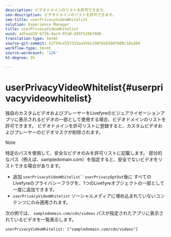 ```yaml
---
description: ビデオドメインのリストを許可できます。
seo-description: ビデオドメインのリストを許可できます。
seo-title: userPrivacyVideoWhitelist
solution: Experience Manager
title: userPrivacyVideoWhitelist
uuid: adfead18-b73b-4ac4-97a0-d39f528b7606
translation-type: tm+mt
source-git-commit: 52f59cd15f315aa93be198f6eb586f008c18a384
workflow-type: tm+mt
source-wordcount: '126'
ht-degree: 0%

---
```



# userPrivacyVideoWhitelist{#userprivacyvideowhitelist}

独自のカスタムビデオおよびプレーヤーをLivefyreのビジュアライゼーションアプリに表示されるビデオの一部として使用する場合、ビデオドメインのリストを許可できます。 ビデオドメインを許可リストに登録すると、カスタムビデオおよびプレーヤーのビデオマスクが削除されます。

>[!NOTE]
>
>特定のパスを使用して、安全なビデオのみを許可リストに記載します。 部分的なパス（例えば、sampledomain.com）を指定すると、安全でないビデオをリストできる場合があります。

* 追加 `userPrivacyVideoWhitelist``userPrivacyOptOut`後に すべてのLivefyreのプライバシーフラグを、1つのLivefyreオブジェクトの一部として一度に追加できます。
* `userPrivacyVideoWhitelist` ソーシャルメディアに埋め込まれていないコンテンツにのみ適用されます。

次の例では、 `sampledomain.com/cdn/videos` パスが指定されたアプリに表示されているビデオを一覧表示します。

```
userPrivacyVideoWhitelist: ["sampledomain.com/cdn/videos"]
```
